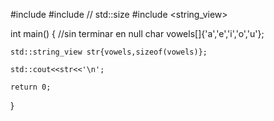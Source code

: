 #include <iostream>
#include <iterator>// std::size
#include <string_view>

int main()
{
    //sin terminar en null
    char vowels[]{'a','e','i','o','u'};

    std::string_view str{vowels,sizeof(vowels)};

    std::cout<<str<<'\n';

    return 0;
}
